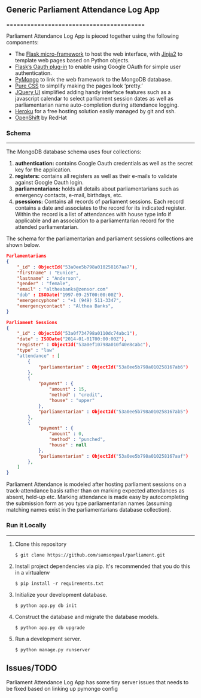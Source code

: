 ## Generic Parliament Attendance Log App
========================================


Parliament Attendance Log App is pieced together using the following components:

* The [Flask micro-framework](http://flask.pocoo.org) to host the web interface, with [Jinja2](http://jinja.pocoo.org/docs/) to template web pages based on Python objects.
* [Flask’s Oauth plug-in](https://pythonhosted.org/Flask-OAuth/)  to enable using Google OAuth for simple user authentication.
* [PyMongo](http://api.mongodb.org/python/current/) to link the web framework to the MongoDB database.
* [Pure CSS](http://purecss.io/) to simplify making the pages look ‘pretty.’
* [JQuery UI](http://jqueryui.com/) simplified adding handy interface features such as a javascript calendar to select parliament session dates as well as parliamentarian name auto-completion during attendance logging.
* [Heroku](http://heroku.com/) for a free hosting solution easily managed by git and ssh.
* [OpenShift](http://www.openshift.com/) by RedHat

  
### Schema
--------------------------------------------------
The MongoDB database schema uses four collections:

1. **authentication:** contains Google Oauth credentials as well as the secret key for the application.
2. **registers:** contains all registers as well as their e-mails to validate against Google Oauth login.
3. **parliamentarians:** holds all details about parliamentarians such as emergency contacts, e-mail, birthdays, etc.
4. **psessions:** Contains all records of parliament sessions. Each record contains a date and associates to the record for its indicated register. Within the record is a list of attendances with house type info if applicable and an association to a parliamentarian record for the attended parliamentarian.


The schema for the parliamentarian and parliament sessions collections are shown below.

```json
Parlamentarians
{
    "_id" : ObjectId("53a0ee5b798a010258167aa7"),
    "firstname" : "Eunice",
    "lastname" : "Anderson",
    "gender" : "female",
    "email" : "altheabanks@zensor.com"
    "dob" : ISODate("1997-09-25T00:00:00Z"),
    "emergencyphone" : "+1 (949) 511-3347",
    "emergencycontact" : "Althea Banks",
}

Parliament Sessions
{
    "_id" : ObjectId("53a0f734798a0110dc74abc1"),
    "date" : ISODate("2014-01-01T00:00:00Z"),
    "register" : ObjectId("53a0ef10798a010f40e8cabc"),
    "type" : "law"
    "attendance" : [
        {
            "parliamentarian" : ObjectId("53a0ee5b798a010258167ab6")
        },
        {
            "payment" : {
                "amount" : 15,
                "method" : "credit",
                "house" : "upper"
            },
            "parliamentarian" : ObjectId("53a0ee5b798a010258167ab5")
        },
        {
            "payment" : {
                "amount" : 0,
                "method" : "punched",
                "house" : null
            },
            "parliamentarian" : ObjectId("53a0ee5b798a010258167aaf")
        },
    ]
}
```

Parliament Attendance is modeled after hosting parliament sessions on a track-attendance basis rather than on marking expected attendances as absent, held-up etc.  Marking attendance is made easy by autocompleting the submission form as you type parliamentarian names (assuming matching names exist in the parliamentarians database collection).


### Run it Locally
-------------------

1. Clone this repository

   `$ git clone https://github.com/samsonpaul/parliament.git`

2. Install project dependencies via pip. It's recommended that you do this in a virtualenv

   `$ pip install -r requirements.txt`

3. Initialize your development database.

   `$ python app.py db init`

4. Construct the database and migrate the database models.

   `$ python app.py db upgrade`

5. Run a development server.

   `$ python manage.py runserver`


## Issues/TODO
Parliament Attendance Log App has some tiny server issues that needs to be fixed based on linking up pymongo config


